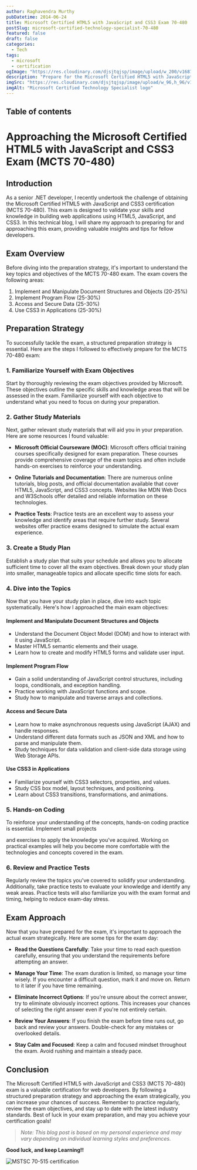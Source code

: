 ```yaml
---
author: Raghavendra Murthy
pubDatetime: 2014-06-24
title: Microsoft Certified HTML5 with JavaScript and CSS3 Exam 70-480
postSlug: microsoft-certified-technology-specialist-70-480
featured: false
draft: false
categories:
  - Tech
tags:
  - microsoft
  - certification
ogImage: "https://res.cloudinary.com/djsjtqjsp/image/upload/w_200/v1687983251/raghavendra-murthy-blog/mstsc_yew11n.png"
description: "Prepare for the Microsoft Certified HTML5 with JavaScript and CSS3 exam with our expert approach and tips. Boost your chances of success now!"
imgSrc: "https://res.cloudinary.com/djsjtqjsp/image/upload/w_96,h_96/v1687983251/raghavendra-murthy-blog/mstsc_yew11n.png"
imgAlt: "Microsoft Certified Technology Specialist logo"
---
```


## Table of contents

# Approaching the Microsoft Certified HTML5 with JavaScript and CSS3 Exam (MCTS 70-480)

## Introduction

As a senior .NET developer, I recently undertook the challenge of obtaining the Microsoft Certified HTML5 with JavaScript and CSS3 certification (MCTS 70-480). This exam is designed to validate your skills and knowledge in building web applications using HTML5, JavaScript, and CSS3. In this technical blog, I will share my approach to preparing for and approaching this exam, providing valuable insights and tips for fellow developers.

## Exam Overview

Before diving into the preparation strategy, it's important to understand the key topics and objectives of the MCTS 70-480 exam. The exam covers the following areas:

1. Implement and Manipulate Document Structures and Objects (20-25%)
2. Implement Program Flow (25-30%)
3. Access and Secure Data (25-30%)
4. Use CSS3 in Applications (25-30%)

## Preparation Strategy

To successfully tackle the exam, a structured preparation strategy is essential. Here are the steps I followed to effectively prepare for the MCTS 70-480 exam:

### 1. Familiarize Yourself with Exam Objectives

Start by thoroughly reviewing the exam objectives provided by Microsoft. These objectives outline the specific skills and knowledge areas that will be assessed in the exam. Familiarize yourself with each objective to understand what you need to focus on during your preparation.

### 2. Gather Study Materials

Next, gather relevant study materials that will aid you in your preparation. Here are some resources I found valuable:

- **Microsoft Official Courseware (MOC)**: Microsoft offers official training courses specifically designed for exam preparation. These courses provide comprehensive coverage of the exam topics and often include hands-on exercises to reinforce your understanding.

- **Online Tutorials and Documentation**: There are numerous online tutorials, blog posts, and official documentation available that cover HTML5, JavaScript, and CSS3 concepts. Websites like MDN Web Docs and W3Schools offer detailed and reliable information on these technologies.

- **Practice Tests**: Practice tests are an excellent way to assess your knowledge and identify areas that require further study. Several websites offer practice exams designed to simulate the actual exam experience.

### 3. Create a Study Plan

Establish a study plan that suits your schedule and allows you to allocate sufficient time to cover all the exam objectives. Break down your study plan into smaller, manageable topics and allocate specific time slots for each.

### 4. Dive into the Topics

Now that you have your study plan in place, dive into each topic systematically. Here's how I approached the main exam objectives:

#### Implement and Manipulate Document Structures and Objects

- Understand the Document Object Model (DOM) and how to interact with it using JavaScript.
- Master HTML5 semantic elements and their usage.
- Learn how to create and modify HTML5 forms and validate user input.

#### Implement Program Flow

- Gain a solid understanding of JavaScript control structures, including loops, conditionals, and exception handling.
- Practice working with JavaScript functions and scope.
- Study how to manipulate and traverse arrays and collections.

#### Access and Secure Data

- Learn how to make asynchronous requests using JavaScript (AJAX) and handle responses.
- Understand different data formats such as JSON and XML and how to parse and manipulate them.
- Study techniques for data validation and client-side data storage using Web Storage APIs.

#### Use CSS3 in Applications

- Familiarize yourself with CSS3 selectors, properties, and values.
- Study CSS box model, layout techniques, and positioning.
- Learn about CSS3 transitions, transformations, and animations.

### 5. Hands-on Coding

To reinforce your understanding of the concepts, hands-on coding practice is essential. Implement small projects

and exercises to apply the knowledge you've acquired. Working on practical examples will help you become more comfortable with the technologies and concepts covered in the exam.

### 6. Review and Practice Tests

Regularly review the topics you've covered to solidify your understanding. Additionally, take practice tests to evaluate your knowledge and identify any weak areas. Practice tests will also familiarize you with the exam format and timing, helping to reduce exam-day stress.

## Exam Approach

Now that you have prepared for the exam, it's important to approach the actual exam strategically. Here are some tips for the exam day:

- **Read the Questions Carefully**: Take your time to read each question carefully, ensuring that you understand the requirements before attempting an answer.

- **Manage Your Time**: The exam duration is limited, so manage your time wisely. If you encounter a difficult question, mark it and move on. Return to it later if you have time remaining.

- **Eliminate Incorrect Options**: If you're unsure about the correct answer, try to eliminate obviously incorrect options. This increases your chances of selecting the right answer even if you're not entirely certain.

- **Review Your Answers**: If you finish the exam before time runs out, go back and review your answers. Double-check for any mistakes or overlooked details.

- **Stay Calm and Focused**: Keep a calm and focused mindset throughout the exam. Avoid rushing and maintain a steady pace.

## Conclusion

The Microsoft Certified HTML5 with JavaScript and CSS3 (MCTS 70-480) exam is a valuable certification for web developers. By following a structured preparation strategy and approaching the exam strategically, you can increase your chances of success. Remember to practice regularly, review the exam objectives, and stay up to date with the latest industry standards. Best of luck in your exam preparation, and may you achieve your certification goals!

> _Note: This blog post is based on my personal experience and may vary depending on individual learning styles and preferences._

**Good luck, and keep Learning!!**

![MSTSC 70-515 certification](https://res.cloudinary.com/djsjtqjsp/image/upload/w_400/v1687985335/raghavendra-murthy-blog/mstsc-70480_qjjlys.png)
